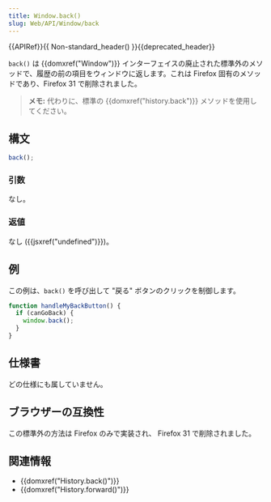 ```yaml
---
title: Window.back()
slug: Web/API/Window/back
---
```


{{APIRef}}{{ Non-standard_header() }}{{deprecated_header}}

`back()` は {{domxref("Window")}} インターフェイスの廃止された標準外のメソッドで、履歴の前の項目をウィンドウに返します。これは Firefox 固有のメソッドであり、Firefox 31 で削除されました。

> **メモ:** 代わりに、標準の {{domxref("history.back")}} メソッドを使用してください。

## 構文

```js
back();
```

### 引数

なし。

### 返値

なし ({{jsxref("undefined")}})。

## 例

この例は、`back()` を呼び出して "戻る" ボタンのクリックを制御します。

```js
function handleMyBackButton() {
  if (canGoBack) {
    window.back();
  }
}
```

## 仕様書

どの仕様にも属していません。

## ブラウザーの互換性

この標準外の方法は Firefox のみで実装され、 Firefox 31 で削除されました。

## 関連情報

- {{domxref("History.back()")}}
- {{domxref("History.forward()")}}
